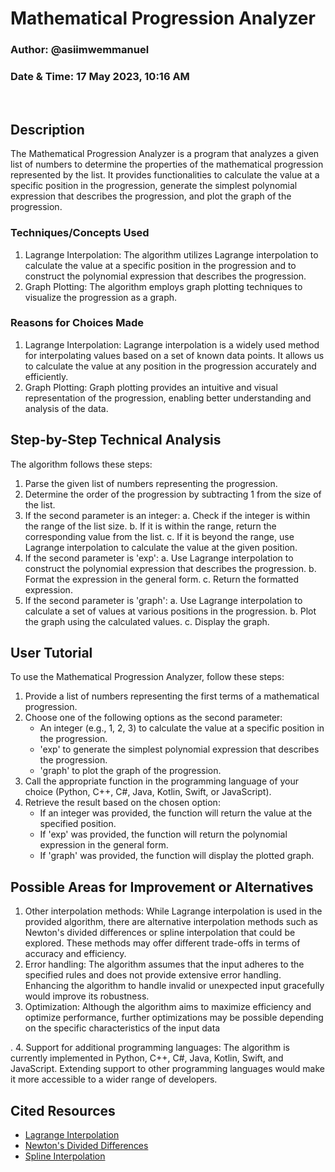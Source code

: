 # Mathematical Progression Analyzer
### Author: @asiimwemmanuel
### Date & Time: 17 May 2023, 10:16 AM

<br/>

## Description

The Mathematical Progression Analyzer is a program that analyzes a given list of numbers to determine the properties of the mathematical progression represented by the list. It provides functionalities to calculate the value at a specific position in the progression, generate the simplest polynomial expression that describes the progression, and plot the graph of the progression.

### Techniques/Concepts Used

1. Lagrange Interpolation: The algorithm utilizes Lagrange interpolation to calculate the value at a specific position in the progression and to construct the polynomial expression that describes the progression.
2. Graph Plotting: The algorithm employs graph plotting techniques to visualize the progression as a graph.

### Reasons for Choices Made

1. Lagrange Interpolation: Lagrange interpolation is a widely used method for interpolating values based on a set of known data points. It allows us to calculate the value at any position in the progression accurately and efficiently.
2. Graph Plotting: Graph plotting provides an intuitive and visual representation of the progression, enabling better understanding and analysis of the data.

## Step-by-Step Technical Analysis

The algorithm follows these steps:

1. Parse the given list of numbers representing the progression.
2. Determine the order of the progression by subtracting 1 from the size of the list.
3. If the second parameter is an integer:
   a. Check if the integer is within the range of the list size.
   b. If it is within the range, return the corresponding value from the list.
   c. If it is beyond the range, use Lagrange interpolation to calculate the value at the given position.
4. If the second parameter is 'exp':
   a. Use Lagrange interpolation to construct the polynomial expression that describes the progression.
   b. Format the expression in the general form.
   c. Return the formatted expression.
5. If the second parameter is 'graph':
   a. Use Lagrange interpolation to calculate a set of values at various positions in the progression.
   b. Plot the graph using the calculated values.
   c. Display the graph.

## User Tutorial

To use the Mathematical Progression Analyzer, follow these steps:

1. Provide a list of numbers representing the first terms of a mathematical progression.
2. Choose one of the following options as the second parameter:
   - An integer (e.g., 1, 2, 3) to calculate the value at a specific position in the progression.
   - 'exp' to generate the simplest polynomial expression that describes the progression.
   - 'graph' to plot the graph of the progression.
3. Call the appropriate function in the programming language of your choice (Python, C++, C#, Java, Kotlin, Swift, or JavaScript).
4. Retrieve the result based on the chosen option:
   - If an integer was provided, the function will return the value at the specified position.
   - If 'exp' was provided, the function will return the polynomial expression in the general form.
   - If 'graph' was provided, the function will display the plotted graph.

## Possible Areas for Improvement or Alternatives

1. Other interpolation methods: While Lagrange interpolation is used in the provided algorithm, there are alternative interpolation methods such as Newton's divided differences or spline interpolation that could be explored. These methods may offer different trade-offs in terms of accuracy and efficiency.
2. Error handling: The algorithm assumes that the input adheres to the specified rules and does not provide extensive error handling. Enhancing the algorithm to handle invalid or unexpected input gracefully would improve its robustness.
3. Optimization: Although the algorithm aims to maximize efficiency and optimize performance, further optimizations may be possible depending on the specific characteristics of the input data

.
4. Support for additional programming languages: The algorithm is currently implemented in Python, C++, C#, Java, Kotlin, Swift, and JavaScript. Extending support to other programming languages would make it more accessible to a wider range of developers.

## Cited Resources

- [Lagrange Interpolation](https://en.wikipedia.org/wiki/Lagrange_interpolation)
- [Newton's Divided Differences](https://en.wikipedia.org/wiki/Divided_differences)
- [Spline Interpolation](https://en.wikipedia.org/wiki/Spline_interpolation)